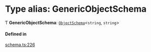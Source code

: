 # Type alias: GenericObjectSchema

Ƭ **GenericObjectSchema**: [`ObjectSchema`](../interfaces/ObjectSchema.md)<`string`, `string`\>

#### Defined in

[schema.ts:226](https://github.com/coda/packs-sdk/blob/main/schema.ts#L226)
